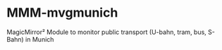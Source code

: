 # MMM-mvgmunich
MagicMirror² Module to monitor public transport (U-bahn, tram, bus, S-Bahn) in Munich
